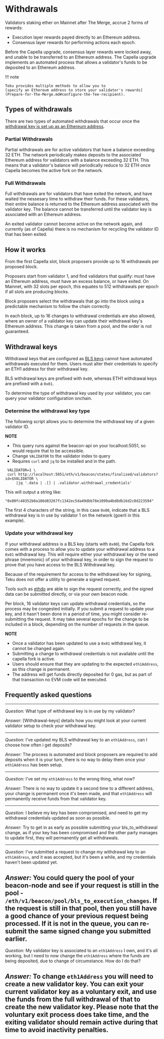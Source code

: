 # Withdrawals

Validators staking ether on Mainnet after The Merge, accrue 2 forms of rewards:

- Execution layer rewards payed directly to an Ethereum address.
- Consensus layer rewards for performing actions each epoch.

Before the Capella upgrade, consensus layer rewards were locked away, and
unable to be transferred to an Ethereum address. The Capella upgrade implements an automated
process that allows a validator's funds to be deposited to an Ethereum address.

!!! note

    Teku provides multiple methods to allow you to
    [specify an Ethereum address to store your validator's rewards](Prepare-for-The-Merge.md#configure-the-fee-recipient).

## Types of withdrawals

There are two types of automated withdrawals that occur once the
[withdrawal key is set up as an Ethereum address](Prepare-for-The-Merge.md#configure-the-fee-recipient).

### Partial Withdrawals

Partial withdrawals are for active validators that have a balance exceeding 32 ETH.
The network periodically makes deposits to the associated Ethereum address for validators with a balance
exceeding 32 ETH. This means that a validator's balance will periodically reduce to 32 ETH once Capella
becomes the active fork on the network.

### Full Withdrawals

Full withdrawals are for validators that have exited the network, and have waited the nessesary time to withdraw their funds.
For these validators, their entire balance is returned to the Ethereum address associated with the validator key.
The balance cannot be transferred until the validator key is associated with an Ethereum address.

An exited validator cannot become active on the network again, and currently (as of Capella)
there is no mechanism for recycling the validator ID that has been exited.

## How it works

From the first Capella slot, block proposers provide up to 16 withdrawals per proposed block.

Proposers start from validator 1, and find validators that qualify: must have an Ethereum address, must
have an excess balance, or have exited. On Mainnet, with 32 slots per epoch, this equates to 512 withdrawals
per epoch if all slots are producing blocks.

Block proposers select the withdrawals that go into the block using a predictable mechanism to follow
the chain correctly.

In each block, up to 16 changes to withdrawal credentials are also allowed, where an owner of a validator
key can update their withdrawal key's Ethereum address. This change is taken from a pool, and
the order is not guaranteed.

## Withdrawal keys

Withdrawal keys that are configured as [BLS keys](https://en.wikipedia.org/wiki/BLS_digital_signature)
cannot have automated withdrawals executed for them. Users must alter their credentials to specify an
ETH1 address for their withdrawal key.

BLS withdrawal keys are prefixed with `0x00`, whereas ETH1 withdrawal keys are prefixed with a `0x01`.

To determine the type of withdrawal key used by your validator, you can query your validator configuration
onchain.

### Determine the withdrawal key type

The following script allows you to determine the withdrawal key of a given validator ID.

__NOTE__
 - This query runs against the beacon-api on your localhost:5051, so would require that to be accessible.
 - Change `VALIDATOR` to the validator index to query
 - Requires `curl` and `jq` to be installed and in the path.
```
 VALIDATOR=1 \
 curl http://localhost:5051/eth/v1/beacon/states/finalized/validators?id=$VALIDATOR \
     |jq '.data | .[] | .validator.withdrawal_credentials'
```
This will output a string like:
```
"0x00fc40352b0a186d83267fc1342ec5da49dbb78e1099a4bd8db16d2c0d223594"
```
The first 4 characters of the string, in this case `0x00`, indicate that a BLS withdrawal key is in use by validator 1 on the network (goerli in this example).

### Update your withdrawal key

If your withdrawal address is a BLS key (starts with `0x00`), the Capella fork comes with 
a process to allow you to update your withdrawal address to a `0x01` withdrawal key.
This will require either your withdrawal key or the seed phrase (mnemonic) of your withdrawal key, 
in order to sign the request to prove that you have access to the BLS Withdrawal key.

Because of the requirement for access to the withdrawal key for signing, Teku does not offer a utility to generate a signed request.

Tools such as [ethdo](https://github.com/wealdtech/ethdo) are able to sign the request correctly,
and the signed data can be submitted directly, or via your own beacon node.

Per block, 16 validator keys can update withdrawal credentials, so the process may be congested initially.
If you submit a request to update your key, and it hasn't been done in a period of time, you might consider re-submitting the request.
It may take several epochs for the change to be included in a block, depending on the number of requests in the queue.

__NOTE__
- Once a validator has been updated to use a `0x01` withdrawal key, it cannot be changed again.
- Submitting a change to withdrawal credentials is not available until the capella fork is active.
- Users should ensure that they are updating to the expected `eth1Address`, as this change is permanent.
- The address will get funds directly deposited for 0 gas, but as part of that transaction no EVM code will be executed.

## Frequently asked questions
___

_Question:_ What type of withdrawal key is in use by my validator?

_Answer:_ [Withdrawal-keys] details how you might look at your current validator setup to check your withdrawal key.
____

_Question:_ I've updated my BLS withdrawal key to an `eth1Address`, can I choose how often i get deposits?

_Answer:_ The process is automated and block proposers are required to add deposits when it is your turn, 
there is no way to delay them once your `eth1Address` has been setup.

----

_Question:_ I've set my `eth1Address` to the wrong thing, what now?

_Answer:_ There is no way to update it a second time to a different address, your change is permanent once it's been made, 
and that `eth1Address` will permanently receive funds from that validator key.

____

_Question:_ I believe my key has been compromised, and need to get my withdrawal credentials updated as soon as possible.

_Answer:_ Try to get in as early as possible submitting your bls_to_withdrawal change, as if your key has been 
compromised and the other party manages to update first, they will permanently get all withdrawals.
____

_Question:_ I've submitted a request to change my withdrawal key to an `eth1Address`, and it was accepted, but it's been a while, and my credentials haven't been updated yet.

_Answer:_ You could query the pool of your beacon-node and see if your request is still in the pool - `/eth/v1/beacon/pool/bls_to_execution_changes`. 
If the request is still in that pool, then you still have a good chance of your previous request being processed. If it is not in the queue, you can re-submit the same signed
change you submitted earlier.
----
_Question:_ My validator key is associated to an `eth1Address` I own, and it's all working, but I need to now change 
the `eth1Address` where the funds are being deposited, due to change of circumstance. How do I do that?

_Answer:_ To change `eth1Address` you will need to create a new validator key. You can exit your current validator key as a voluntary exit, 
 and use the funds from the full withdrawal of that to create the new validator key. 
Please note that the voluntary exit process does take time, and the exiting validator should remain active during that time to avoid inactivity penalties.
----

